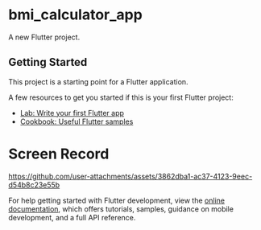 # bmi_calculator_app

A new Flutter project.

## Getting Started

This project is a starting point for a Flutter application.

A few resources to get you started if this is your first Flutter project:

- [Lab: Write your first Flutter app](https://docs.flutter.dev/get-started/codelab)
- [Cookbook: Useful Flutter samples](https://docs.flutter.dev/cookbook)

# Screen Record 



https://github.com/user-attachments/assets/3862dba1-ac37-4123-9eec-d54b8c23e55b




For help getting started with Flutter development, view the
[online documentation](https://docs.flutter.dev/), which offers tutorials,
samples, guidance on mobile development, and a full API reference.
